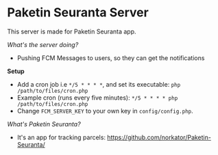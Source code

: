 # Paketin Seuranta Server
This server is made for Paketin Seuranta app.

*What's the server doing?*
- Pushing FCM Messages to users, so they can get the notifications

**Setup**
- Add a cron job i.e ```*/5 * * * *```, and set its executable: ```php /path/to/files/cron.php```
- Example cron (runs every five minutes): ```*/5 * * * * php /path/to/files/cron.php```
- Change ```FCM_SERVER_KEY``` to your own key in ```config/config.php```.

*What's Paketin Seuranta?*
- It's an app for tracking parcels: https://github.com/norkator/Paketin-Seuranta/
